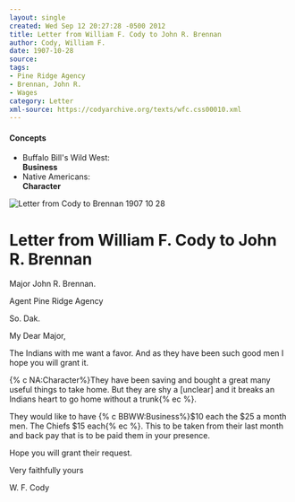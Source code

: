 ```yaml
---
layout: single
created: Wed Sep 12 20:27:28 -0500 2012
title: Letter from William F. Cody to John R. Brennan
author: Cody, William F.
date: 1907-10-28
source: 
tags:
- Pine Ridge Agency
- Brennan, John R.
- Wages
category: Letter
xml-source: https://codyarchive.org/texts/wfc.css00010.xml
---
```

<div class="concepts">
    <h4>Concepts</h4>
    <div class="keywords">
        <ul>
            <li>
                <span title="BBWW:Business" style="background-color: transparent;">
                    <a title="BBWW:Business" onmouseover="highlightSpan(this.getAttribute('title'))">
                        Buffalo Bill's Wild West:
                        <br />
                        <strong>Business</strong>
                    </a>  
                </span>
            </li>
            <li>
                <span title="NA:Character" style="background-color: transparent;">
                    <a title="NA:Character" onmouseover="highlightSpan(this.getAttribute('title'))">
                        Native Americans:
                        <br />
                        <strong>Character</strong>
                    </a>  
                </span>
            </li>
        </ul>
    </div>
</div>

![Letter from Cody to Brennan 1907 10 28](https://codyarchive.org/figures/250/wfc.css00010_img_0.jpg "Letter from Cody to Brennan 1907 10 28")

# Letter from William F. Cody to John R. Brennan

Major John R. Brennan.

Agent Pine Ridge Agency

So. Dak.

My Dear Major,

The Indians with me want a favor. And as they have been such good men I hope you will grant it.

{% c NA:Character%}They have been saving and bought a great many useful things to take home. But they are shy a [unclear] and it breaks an Indians heart to go home without a trunk{% ec %}.

They would like to have {% c BBWW:Business%}$10 each the $25 a month men. The Chiefs $15 each{% ec %}. This to be taken from their last month and back pay that is to be paid them in your presence.

Hope you will grant their request.

Very faithfully yours

W. F. Cody